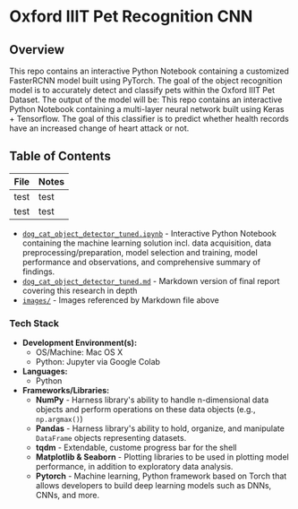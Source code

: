 # Oxford IIIT Pet Recognition CNN

## Overview
This repo contains an interactive Python Notebook containing a customized FasterRCNN model built using PyTorch. The goal of the object recognition model is to accurately detect and classify pets within the Oxford IIIT Pet Dataset. The output of the model will be:
This repo contains an interactive Python Notebook containing a multi-layer neural network built using Keras + Tensorflow. The goal of this classifier is to predict whether health records have an increased change of heart attack or not.

## Table of Contents
|File|Notes|
|---|---|
|test|test|
|test|test|
* [`dog_cat_object_detector_tuned.ipynb`](./dog_cat_object_detector_tuned.ipynb) - Interactive Python Notebook containing the machine learning solution incl. data acquisition, data preprocessing/preparation, model selection and training, model performance and observations, and comprehensive summary of findings. 
* [`dog_cat_object_detector_tuned.md`](./dog_cat_object_detector_tuned.md) - Markdown version of final report covering this research in depth
* [`images/`](./images/) - Images referenced by Markdown file above

### **Tech Stack**
* **Development Environment(s):**
    * OS/Machine: Mac OS X
    * Python: Jupyter via Google Colab
* **Languages:**
    * Python
* **Frameworks/Libraries:**
    * **NumPy** - Harness library's ability to handle n-dimensional data objects and perform operations on these data objects (e.g., `np.argmax()`)
    * **Pandas** - Harness library's ability to hold, organize, and manipulate `DataFrame` objects representing datasets.
    * **tqdm** - Extendable, custome progress bar for the shell
    * **Matplotlib & Seaborn** - Plotting libraries to be used in plotting model performance, in addition to exploratory data analysis.
    * **Pytorch** - Machine learning, Python framework based on Torch that allows developers to build deep learning models such as DNNs, CNNs, and more.
